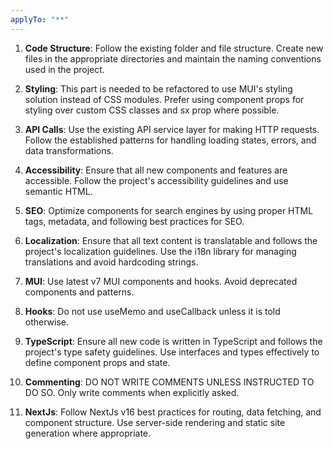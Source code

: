 ```yaml
---
applyTo: "**"
---
```


1. **Code Structure**: Follow the existing folder and file structure. Create new files in the appropriate directories and maintain the naming conventions used in the project.

2. **Styling**: This part is needed to be refactored to use MUI's styling solution instead of CSS modules. Prefer using component props for styling over custom CSS classes and sx prop where possible.

3. **API Calls**: Use the existing API service layer for making HTTP requests. Follow the established patterns for handling loading states, errors, and data transformations.

4. **Accessibility**: Ensure that all new components and features are accessible. Follow the project's accessibility guidelines and use semantic HTML.

5. **SEO**: Optimize components for search engines by using proper HTML tags, metadata, and following best practices for SEO.

6. **Localization**: Ensure that all text content is translatable and follows the project's localization guidelines. Use the i18n library for managing translations and avoid hardcoding strings.

7. **MUI**: Use latest v7 MUI components and hooks. Avoid deprecated components and patterns.

8. **Hooks**: Do not use useMemo and useCallback unless it is told otherwise.

9. **TypeScript**: Ensure all new code is written in TypeScript and follows the project's type safety guidelines. Use interfaces and types effectively to define component props and state.

10. **Commenting**: DO NOT WRITE COMMENTS UNLESS INSTRUCTED TO DO SO. Only write comments when explicitly asked.

11. **NextJs**: Follow NextJs v16 best practices for routing, data fetching, and component structure. Use server-side rendering and static site generation where appropriate.
